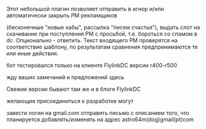 Этот небольшой плагин позволяет отправить в игнор и/или автоматически закрыть PM рекламщиков

(бесконечные "новые хабы", рассылка "писем счастья"), выдать слот на скачивание при поступления PM с просьбой, т.е. бороться со спамом в dc. Опционально - ответить. Текст входящего PM проверятся на соответствие шаблону, по результатам сравнения предпринимаются те или иные действия.

бот тестировался только на клиенте FlylinkDC версии r400-r500

жду ваших замечаний и предложений здесь

Свежие версии бывают там же и в блоге FlylinkDC

желающие присоединиться к разработке могут

завести логин на gmail.com
отправить письмо с описанием того, что планируется добавлять/изменять на адрес astro64m(dog)gmail(pt)com
